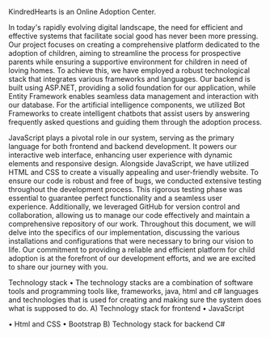 KindredHearts is an Online Adoption Center. 

In today's rapidly evolving digital landscape, the need for efficient and effective systems that facilitate social good has never been more pressing. Our project focuses on creating a comprehensive 
platform dedicated to the adoption of children, aiming to streamline the process for prospective parents while ensuring a supportive environment for children in need of loving homes.
To achieve this, we have employed a robust technological stack that integrates various frameworks and languages. Our backend is built using ASP.NET, providing a solid foundation for our application, 
while Entity Framework enables seamless data management and interaction with our database. For the artificial intelligence components, we utilized Bot Frameworks to create intelligent
chatbots that assist users by answering frequently asked questions and guiding them through the adoption process.

JavaScript plays a pivotal role in our system, serving as the primary language for both frontend and backend development. It powers our interactive web interface, enhancing user experience with dynamic 
elements and responsive design. Alongside JavaScript, we have utilized HTML and CSS to create a visually appealing and user-friendly website.
To ensure our code is robust and free of bugs, we conducted extensive testing throughout the development process. 
This rigorous testing phase was essential to guarantee perfect functionality and a seamless user experience. Additionally, we leveraged GitHub for version control and collaboration, 
allowing us to manage our code effectively and maintain a comprehensive repository of our work.
Throughout this document, we will delve into the specifics of our implementation, discussing the various installations and configurations that were necessary to bring our vision to life.
Our commitment to providing a reliable and efficient platform for child adoption is at the forefront of our development efforts, and we are excited to share our journey with you.

Technology stack
• The technology stacks are a combination of software tools and programming tools like, frameworks, java, html and c# languages and technologies that is used for creating and making sure the system does
what is supposed to do.
A)
Technology stack for frontend
•
JavaScript

•
Html and CSS
•
Bootstrap
B)
Technology stack for backend
C#
